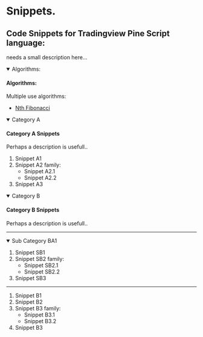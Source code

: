 # Snippets.

## Code Snippets for Tradingview Pine Script language:
needs a small description here...  

<details open>
  <!-- leave a blank line after summary -->
  <summary>Algorithms:</summary>
  
  #### Algorithms:
  Multiple use algorithms:  
  * [Nth Fibonacci](https://github.com/ricardosantos79/pine-utils/blob/master/snippets/cat_algorithm/nth_fibonacci.md#function-to-find-nth-fibonacci)
</details>

<details open>
  <!-- leave a blank line after summary -->
  <summary>Category A</summary>
  
  #### Category A Snippets
  Perhaps a description is usefull..
  1. Snippet A1
  2. Snippet A2 family:
     * Snippet A2.1
     * Snippet A2.2
  3. Snippet A3
</details>

<details open>
  <!-- leave a blank line after summary -->
  <summary>Category B</summary>
  
  #### Category B Snippets
  Perhaps a description is usefull..
  
  ***
  
<details open>
  <!-- leave a blank line after summary -->
  <summary>Sub Category BA1</summary>
  
  1. Snippet SB1
  2. Snippet SB2 family:
     * Snippet SB2.1
     * Snippet SB2.2
  3. Snippet SB3
</details>
  
  ***
  
  1. Snippet B1
  2. Snippet B2
  3. Snippet B3 family:
     * Snippet B3.1
     * Snippet B3.2
  4. Snippet B3
</details>
